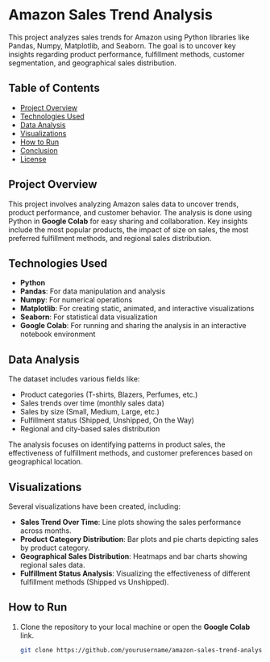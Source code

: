 # Amazon Sales Trend Analysis

This project analyzes sales trends for Amazon using Python libraries like Pandas, Numpy, Matplotlib, and Seaborn. The goal is to uncover key insights regarding product performance, fulfillment methods, customer segmentation, and geographical sales distribution.

## Table of Contents

- [Project Overview](#project-overview)
- [Technologies Used](#technologies-used)
- [Data Analysis](#data-analysis)
- [Visualizations](#visualizations)
- [How to Run](#how-to-run)
- [Conclusion](#conclusion)
- [License](#license)

## Project Overview

This project involves analyzing Amazon sales data to uncover trends, product performance, and customer behavior. The analysis is done using Python in **Google Colab** for easy sharing and collaboration. Key insights include the most popular products, the impact of size on sales, the most preferred fulfillment methods, and regional sales distribution.

## Technologies Used

- **Python**
- **Pandas**: For data manipulation and analysis
- **Numpy**: For numerical operations
- **Matplotlib**: For creating static, animated, and interactive visualizations
- **Seaborn**: For statistical data visualization
- **Google Colab**: For running and sharing the analysis in an interactive notebook environment

## Data Analysis

The dataset includes various fields like:

- Product categories (T-shirts, Blazers, Perfumes, etc.)
- Sales trends over time (monthly sales data)
- Sales by size (Small, Medium, Large, etc.)
- Fulfillment status (Shipped, Unshipped, On the Way)
- Regional and city-based sales distribution

The analysis focuses on identifying patterns in product sales, the effectiveness of fulfillment methods, and customer preferences based on geographical location.

## Visualizations

Several visualizations have been created, including:

- **Sales Trend Over Time**: Line plots showing the sales performance across months.
- **Product Category Distribution**: Bar plots and pie charts depicting sales by product category.
- **Geographical Sales Distribution**: Heatmaps and bar charts showing regional sales data.
- **Fulfillment Status Analysis**: Visualizing the effectiveness of different fulfillment methods (Shipped vs Unshipped).

## How to Run

1. Clone the repository to your local machine or open the **Google Colab** link.
   
   ```bash
   git clone https://github.com/yourusername/amazon-sales-trend-analysis.git
